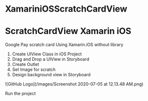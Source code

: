 # XamariniOSScratchCardView
# ScratchCardView Xamarin iOS

Google Pay scratch card Using Xamarin.iOS without library 


1. Create UIView Class in iOS Project 
2. Drag and Drop a UIView in Storyboard
3. Create Outlet 
4. Set Image for scratch 
5. Design background view in Storyboard

![GitHub Logo](/images/Screenshot 2020-07-05 at 12.13.48 AM.png)



Run the project 
